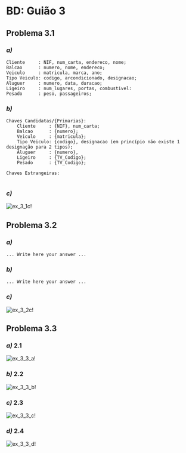 # BD: Guião 3


## ​Problema 3.1
 
### *a)*

```
Cliente     : NIF, num_carta, endereco, nome;
Balcao      : numero, nome, endereco;
Veiculo     : matricula, marca, ano;
Tipo Veiculo: codigo, arcondicionado, designacao;
Aluguer     : numero, data, duracao;
Ligeiro     : num_lugares, portas, combustivel:
Pesado      : peso, passageiros; 
```

### *b)* 

```
Chaves Candidatas/{Primarias}:
    Cliente     : {NIF}, num_carta;
    Balcao      : {numero};
    Veiculo     : {matricula};
    Tipo Veiculo: {codigo}, designacao (em princípio não existe 1 designação para 2 tipos);
    Aluguer     : {numero},
    Ligeiro     : {TV_Codigo};
    Pesado      : {TV_Codigo};

Chaves Estrangeiras:


```


### *c)* 

![ex_3_1c!](ex_3_1c.jpg "AnImage")


## ​Problema 3.2

### *a)*

```
... Write here your answer ...
```


### *b)* 

```
... Write here your answer ...
```


### *c)* 

![ex_3_2c!](ex_3_2c.jpg "AnImage")


## ​Problema 3.3


### *a)* 2.1

![ex_3_3_a!](ex_3_3a.jpg "AnImage")

### *b)* 2.2

![ex_3_3_b!](ex_3_3b.jpg "AnImage")

### *c)* 2.3

![ex_3_3_c!](ex_3_3c.jpg "AnImage")

### *d)* 2.4

![ex_3_3_d!](ex_3_3d.jpg "AnImage")